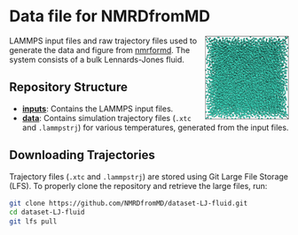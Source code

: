 Data file for NMRDfromMD
========================

<a href="webp">
  <img src="snapshot/lj.png" align="right" width="30%"/>
</a>

LAMMPS input files and raw trajectory files used to generate the data
and figure from [nmrformd](https://nmrdfrommd.readthedocs.io). The system
consists of a bulk Lennards-Jones fluid.

## Repository Structure

- **[inputs](inputs)**: Contains the LAMMPS input files.
- **[data](data)**: Contains simulation trajectory files (`.xtc` and `.lammpstrj`)
  for various temperatures, generated from the input files.

## Downloading Trajectories

Trajectory files (`.xtc` and `.lammpstrj`) are stored using Git Large File
Storage (LFS). To properly clone the repository and retrieve the large files, run:

```bash
git clone https://github.com/NMRDfromMD/dataset-LJ-fluid.git
cd dataset-LJ-fluid
git lfs pull
```
